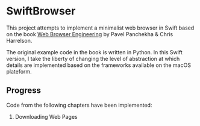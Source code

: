 # SwiftBrowser

This project attempts to implement a minimalist web browser in Swift based on the book [Web Browser Engineering](https://browser.engineering) by Pavel Panchekha & Chris Harrelson.

The original example code in the book is written in Python. In this Swift version, I take the liberty of changing the level of abstraction at which details are implemented based on the frameworks available on the macOS plateform.

## Progress

Code from the following chapters have been implemented:

1. Downloading Web Pages
